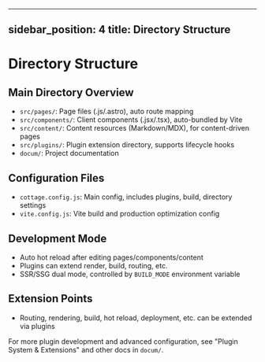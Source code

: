 

---
sidebar_position: 4
title: Directory Structure
---

# Directory Structure

## Main Directory Overview
- `src/pages/`: Page files (.js/.astro), auto route mapping
- `src/components/`: Client components (.jsx/.tsx), auto-bundled by Vite
- `src/content/`: Content resources (Markdown/MDX), for content-driven pages
- `src/plugins/`: Plugin extension directory, supports lifecycle hooks
- `docum/`: Project documentation

## Configuration Files
- `cottage.config.js`: Main config, includes plugins, build, directory settings
- `vite.config.js`: Vite build and production optimization config

## Development Mode
- Auto hot reload after editing pages/components/content
- Plugins can extend render, build, routing, etc.
- SSR/SSG dual mode, controlled by `BUILD_MODE` environment variable

## Extension Points
- Routing, rendering, build, hot reload, deployment, etc. can be extended via plugins

For more plugin development and advanced configuration, see "Plugin System & Extensions" and other docs in `docum/`.
